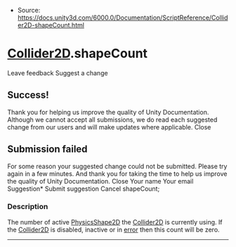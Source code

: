 * Source: https://docs.unity3d.com/6000.0/Documentation/ScriptReference/Collider2D-shapeCount.html

#  [Collider2D](https://docs.unity3d.com/6000.0/Documentation/ScriptReference/Collider2D.html).shapeCount
Leave feedback
Suggest a change
## Success!
Thank you for helping us improve the quality of Unity Documentation. Although we cannot accept all submissions, we do read each suggested change from our users and will make updates where applicable.
Close
## Submission failed
For some reason your suggested change could not be submitted. Please <a>try again</a> in a few minutes. And thank you for taking the time to help us improve the quality of Unity Documentation.
Close
Your name Your email Suggestion* Submit suggestion
Cancel
shapeCount; 
### Description
The number of active [PhysicsShape2D](https://docs.unity3d.com/6000.0/Documentation/ScriptReference/PhysicsShape2D.html) the [Collider2D](https://docs.unity3d.com/6000.0/Documentation/ScriptReference/Collider2D.html) is currently using.
If the [Collider2D](https://docs.unity3d.com/6000.0/Documentation/ScriptReference/Collider2D.html) is disabled, inactive or in [error](https://docs.unity3d.com/6000.0/Documentation/ScriptReference/Collider2D-errorState.html) then this count will be zero.
* * *
